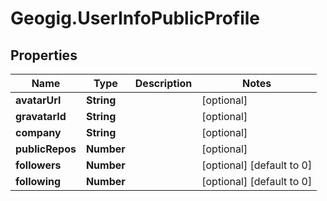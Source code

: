 # Geogig.UserInfoPublicProfile

## Properties
Name | Type | Description | Notes
------------ | ------------- | ------------- | -------------
**avatarUrl** | **String** |  | [optional] 
**gravatarId** | **String** |  | [optional] 
**company** | **String** |  | [optional] 
**publicRepos** | **Number** |  | [optional] 
**followers** | **Number** |  | [optional] [default to 0]
**following** | **Number** |  | [optional] [default to 0]


